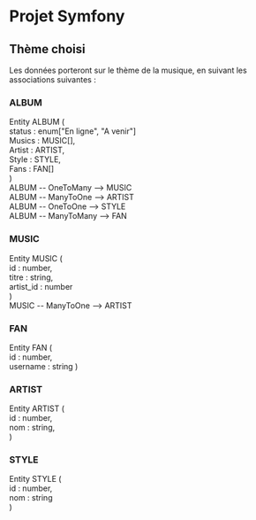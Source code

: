 # Projet Symfony

## Thème choisi

Les données porteront sur le thème de la musique, en suivant les associations suivantes :

### ALBUM
  
Entity ALBUM (  
    status : enum["En ligne", "A venir"]  
    Musics : MUSIC[],  
    Artist : ARTIST,  
    Style : STYLE,  
    Fans : FAN[]  
 )  
ALBUM -- OneToMany --> MUSIC  
ALBUM -- ManyToOne --> ARTIST  
ALBUM -- OneToOne --> STYLE  
ALBUM -- ManyToMany --> FAN  
  
### MUSIC
  
Entity MUSIC (   
    id : number,  
    titre : string,   
    artist_id : number  
 )  
MUSIC -- ManyToOne --> ARTIST  
  
### FAN
  
Entity FAN (  
    id : number,  
    username : string
)  
  
### ARTIST
  
Entity ARTIST (  
    id : number,  
    nom : string,  
)  

### STYLE
  
Entity STYLE (  
    id : number,  
    nom : string  
)  



